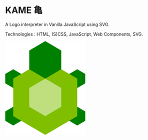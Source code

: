 # KAME 亀

A Logo interpreter in Vanilla JavaScript using SVG.

Technologies : HTML, (S)CSS, JavaScript, Web Components, SVG.

![KAME 亀](img/logo_kame_simple.svg)